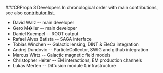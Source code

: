 ###CRPropa 3 Developers
In chronological order with main contributions, see also [contributor list](https://github.com/CRPropa/CRPropa3/graphs/contributors).
* David Walz -- main developer
* Gero M�ller -- main developer
* Daniel Kuempel -- ROOT output
* Rafael Alves Batista -- SAGA interface
* Tobias Winchen -- Galactic lensing, DINT & EleCa integration
* Andrej Dundovic -- ParticleCollector, SWIG and github integration
* Marcus Wirtz -- Galactic magnetic field models
* Christopher Heiter -- EM interactions, EM production channels
* Lukas Merten -- Diffusion module & infrastructure
